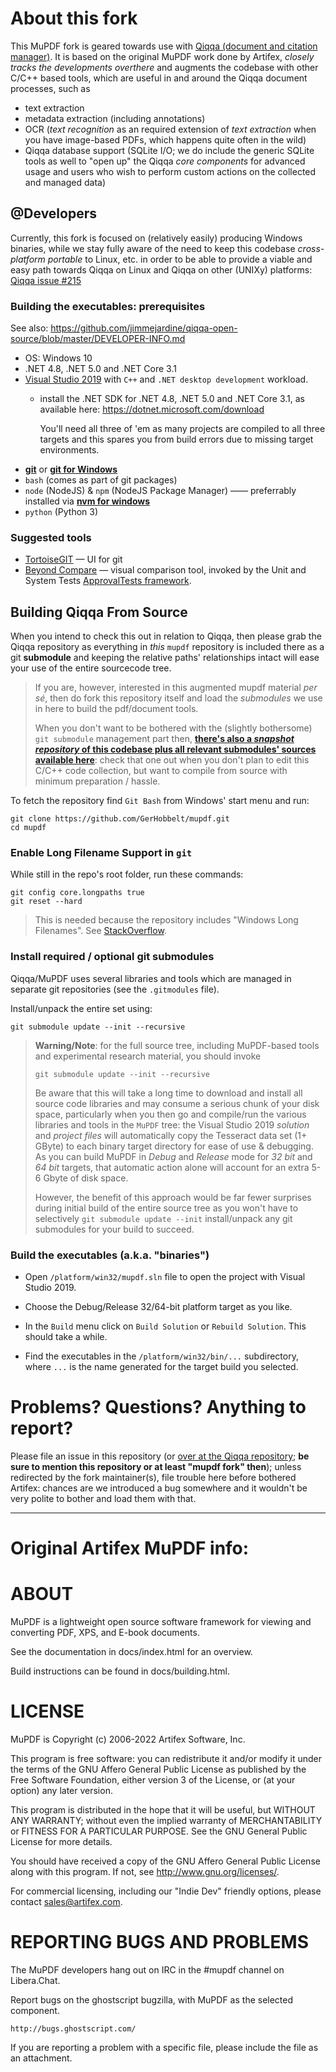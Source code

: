# About this fork

This MuPDF fork is geared towards use with [Qiqqa (document and citation manager)](https://github.com/jimmejardine/qiqqa-open-source/). It is based on the original MuPDF work done by Artifex, *closely tracks the developments overthere* and augments the codebase with other C/C++ based tools, which are useful in and around the Qiqqa document processes, such as 

- text extraction
- metadata extraction (including annotations)
- OCR (*text recognition* as an required extension of *text extraction* when you have image-based PDFs, which happens quite often in the wild)
- Qiqqa database support (SQLite I/O; we do include the generic SQLite tools as well to "open up" the Qiqqa *core components* for advanced usage and users who wish to perform custom actions on the collected and managed data)

## \@Developers

Currently, this fork is focused on (relatively easily) producing Windows binaries, while we stay fully aware of the need to keep this codebase *cross-platform portable* to Linux, etc. in order to be able to provide a viable and easy path towards Qiqqa on Linux and Qiqqa on other (UNIXy) platforms: [Qiqqa issue \#215](https://github.com/jimmejardine/qiqqa-open-source/issues/215)

### Building the executables: prerequisites

See also: https://github.com/jimmejardine/qiqqa-open-source/blob/master/DEVELOPER-INFO.md

- OS: Windows 10
- .NET 4.8, .NET 5.0 and .NET Core 3.1
- [Visual Studio 2019](https://visualstudio.microsoft.com/downloads/) with `C++` and `.NET desktop development` workload.
  + install the .NET SDK for .NET 4.8, .NET 5.0 and .NET Core 3.1, as available here: https://dotnet.microsoft.com/download
    
    You'll need all three of 'em as many projects are compiled to all three targets and this spares you from build errors due to missing target environments.
- [**git**](https://git-scm.com/downloads) or [**git for Windows**](https://gitforwindows.org/)
- `bash` (comes as part of git packages)
- `node` (NodeJS) & `npm` (NodeJS Package Manager) —— preferrably installed via [**nvm for windows**](https://github.com/coreybutler/nvm-windows)
- `python` (Python 3)

### Suggested tools

- [TortoiseGIT](https://tortoisegit.org/) — UI for git
- [Beyond Compare](https://scootersoftware.com/) — visual comparison tool, invoked by the Unit and System Tests [ApprovalTests framework](https://github.com/approvals/ApprovalTests.Net).



## Building Qiqqa From Source

When you intend to check this out in relation to Qiqqa, then please grab the Qiqqa repository as everything in *this* `mupdf` repository is included there as a git **submodule** and keeping the relative paths' relationships intact will ease your use of the entire sourcecode tree.

> If you are, however, interested in this augmented mupdf material *per sé*, then do fork this repository itself and load the *submodules* we use in here to build the pdf/document tools.
>
> When you don't want to be bothered with the (slightly bothersome) `git submodule` management part then, [**there's also a _snapshot repository_ of this codebase plus all relevant submodules' sources available here**](https://github.com/GerHobbelt/qiqqa_tooling_devtree_snapshots): check that one out when you don't plan to edit this C/C++ code collection, but want to compile from source with minimum preparation / hassle.

To fetch the repository find `Git Bash` from Windows' start menu and run:

    git clone https://github.com/GerHobbelt/mupdf.git
    cd mupdf


### Enable Long Filename Support in `git`

While still in the repo's root folder, run these commands:

    git config core.longpaths true
    git reset --hard

> This is needed because the repository includes "Windows Long Filenames". See [StackOverflow](https://stackoverflow.com/questions/22575662/filename-too-long-in-git-for-windows).


### Install required / optional git submodules 

Qiqqa/MuPDF uses several libraries and tools which are managed in separate git repositories (see the `.gitmodules` file).

Install/unpack the entire set using:

    git submodule update --init --recursive
    
> **Warning/Note**: 
> for the full source tree, including MuPDF-based tools and experimental research material, you should invoke
>
> ```
> git submodule update --init --recursive
> ```
>
> Be aware that this will take a long time to download and install all source code libraries and may consume a serious chunk of your disk space, particularly when you then go and compile/run the various libraries and tools in the `MuPDF` tree: the Visual Studio 2019 *solution* and *project files* will automatically copy the Tesseract data set (1+ GByte) to each binary target directory for ease of use & debugging. As you can build MuPDF in *Debug* and *Release* mode for *32 bit* and *64 bit* targets, that automatic action alone will account for an extra 5-6 Gbyte of disk space.  
>
> However, the benefit of this approach would be far fewer surprises during initial build of the entire source tree as you won't have to selectively `git submodule update --init` install/unpack any git submodules for your build to succeed. 


### Build the executables (a.k.a. "binaries")

- Open `/platform/win32/mupdf.sln` file to open the project with Visual Studio 2019.

- Choose the Debug/Release 32/64-bit platform target as you like.

- In the `Build` menu click on `Build Solution` or `Rebuild Solution`. This should take a while.

- Find the executables in the `/platform/win32/bin/...` subdirectory, where `...` is the name generated for the target build you selected.


# Problems? Questions? Anything to report?

Please file an issue in this repository (or [over at the Qiqqa repository](https://github.com/jimmejardine/qiqqa-open-source/issues); **be sure to mention this repository or at least "mupdf fork" then**); unless redirected by the fork maintainer(s), file trouble here before bothered Artifex: chances are we introduced a bug somewhere and it wouldn't be very polite to bother and load them with that.




----

# Original Artifex MuPDF info:

# ABOUT

MuPDF is a lightweight open source software framework for viewing and converting
PDF, XPS, and E-book documents.

See the documentation in docs/index.html for an overview.

Build instructions can be found in docs/building.html.

# LICENSE

MuPDF is Copyright (c) 2006-2022 Artifex Software, Inc.

This program is free software: you can redistribute it and/or modify it under
the terms of the GNU Affero General Public License as published by the Free
Software Foundation, either version 3 of the License, or (at your option) any
later version.

This program is distributed in the hope that it will be useful, but WITHOUT ANY
WARRANTY; without even the implied warranty of MERCHANTABILITY or FITNESS FOR A
PARTICULAR PURPOSE. See the GNU General Public License for more details.

You should have received a copy of the GNU Affero General Public License along
with this program. If not, see <http://www.gnu.org/licenses/>.

For commercial licensing, including our "Indie Dev" friendly options,
please contact sales@artifex.com.

# REPORTING BUGS AND PROBLEMS

The MuPDF developers hang out on IRC in the #mupdf channel on Libera.Chat.

Report bugs on the ghostscript bugzilla, with MuPDF as the selected component.

	http://bugs.ghostscript.com/

If you are reporting a problem with a specific file, please include the file as
an attachment.
